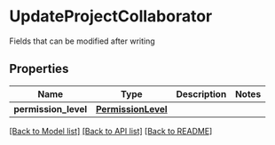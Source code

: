 # UpdateProjectCollaborator

Fields that can be modified after writing
## Properties
Name | Type | Description | Notes
------------ | ------------- | ------------- | -------------
**permission_level** | [**PermissionLevel**](PermissionLevel.md) |  | 

[[Back to Model list]](../README.md#documentation-for-models) [[Back to API list]](../README.md#documentation-for-api-endpoints) [[Back to README]](../README.md)


